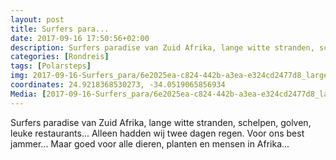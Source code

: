 ```yaml
---
layout: post
title: Surfers para...
date: 2017-09-16 17:50:56+02:00
description: Surfers paradise van Zuid Afrika, lange witte stranden, schelpen, golven, leuke restaurants... Alleen hadden wij twee dagen regen. Voor ons best jammer... Maar goed voor alle dieren, planten en mensen in Afrika... 
categories: [Rondreis]
tags: [Polarsteps]
img: 2017-09-16-Surfers_para/6e2025ea-c824-442b-a3ea-e324cd2477d8_large_image.jpg
coordinates: 24.9218368530273, -34.0519065856934
Media: [2017-09-16-Surfers_para/6e2025ea-c824-442b-a3ea-e324cd2477d8_large_image.jpg, 2017-09-16-Surfers_para/03b1dd60-427a-437a-814f-d192535a2c4d_large_image.jpg, 2017-09-16-Surfers_para/bb0a82fe-e67b-4402-a9aa-59c9e6ab19a6_large_image.jpg, 2017-09-16-Surfers_para/e1b07309-e779-4c80-9f23-0154d1292f6f_large_image.jpg, 2017-09-16-Surfers_para/ac2f1365-f9d7-4656-8443-0c2b4d0f009b_large_image.jpg, 2017-09-16-Surfers_para/ca45c883-6a6a-434f-8581-be0524e553be_large_image.jpg, 2017-09-16-Surfers_para/6adb956e-b656-4ba0-965e-ff1d73e11d64_large_image.jpg, 2017-09-16-Surfers_para/f4aae2f1-2440-4d57-a2fb-8a525d2b1567_large_image.jpg, 2017-09-16-Surfers_para/75d44737-a164-44be-a6f4-99de4e550e2f_large_image.jpg]
---
```

Surfers paradise van Zuid Afrika, lange witte stranden, schelpen, golven, leuke restaurants... Alleen hadden wij twee dagen regen. Voor ons best jammer... Maar goed voor alle dieren, planten en mensen in Afrika... 